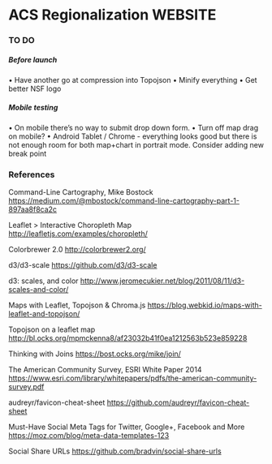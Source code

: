 # ACS Regionalization WEBSITE

### TO DO

##### Before launch
• Have another go at compression into Topojson
• Minify everything
• Get better NSF logo

##### Mobile testing
• On mobile there’s no way to submit drop down form.
• Turn off map drag on mobile?
• Android Tablet / Chrome - everything looks good but there is not enough room for both map+chart in portrait mode. Consider adding new break point



### References

Command-Line Cartography, Mike Bostock
<https://medium.com/@mbostock/command-line-cartography-part-1-897aa8f8ca2c>

Leaflet > Interactive Choropleth Map
<http://leafletjs.com/examples/choropleth/>

Colorbrewer 2.0
<http://colorbrewer2.org/>

d3/d3-scale
<https://github.com/d3/d3-scale>

d3: scales, and color
<http://www.jeromecukier.net/blog/2011/08/11/d3-scales-and-color/>

Maps with Leaflet, Topojson & Chroma.js
<https://blog.webkid.io/maps-with-leaflet-and-topojson/>

Topojson on a leaflet map
<http://bl.ocks.org/mpmckenna8/af23032b41f0ea1212563b523e859228>

Thinking with Joins
<https://bost.ocks.org/mike/join/>

The American Community Survey, ESRI White Paper 2014
<https://www.esri.com/library/whitepapers/pdfs/the-american-community-survey.pdf>

audreyr/favicon-cheat-sheet
<https://github.com/audreyr/favicon-cheat-sheet>

Must-Have Social Meta Tags for Twitter, Google+, Facebook and More
<https://moz.com/blog/meta-data-templates-123>

Social Share URLs
https://github.com/bradvin/social-share-urls
